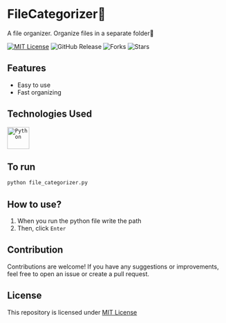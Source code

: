 # FileCategorizer📁
A file organizer. Organize files in a separate folder📂

[![MIT License](https://img.shields.io/badge/License-MIT-green.svg)](https://github.com/Harshit2012/FileCategorizer?tab=MIT-1-ov-file#readme)
![GitHub Release](https://img.shields.io/github/v/release/harshit2012/FileCategorizer)
![Forks](https://img.shields.io/github/forks/harshit2012/FileCategorizer)
![Stars](https://img.shields.io/github/stars/harshit2012/FileCategorizer)

## Features
- Easy to use
- Fast organizing

## Technologies Used
<code><img width="51" src="https://user-images.githubusercontent.com/25181517/183423507-c056a6f9-1ba8-4312-a350-19bcbc5a8697.png" alt="Python" title="Python"/></code>

## To run
```bash
python file_categorizer.py
```

## How to use?
1. When you run the python file write the path
2. Then, click `Enter`

## Contribution
Contributions are welcome! If you have any suggestions or improvements, feel free to open an issue or create a pull request.

## License
This repository is licensed under [MIT License](https://github.com/Harshit2012/FileCategorizer#MIT-1-ov-file)
